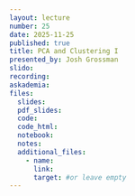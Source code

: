 ```yaml
---
layout: lecture
number: 25
date: 2025-11-25
published: true
title: PCA and Clustering I
presented_by: Josh Grossman
slido:
recording: 
askademia: 
files:
  slides: 
  pdf_slides:
  code:
  code_html:
  notebook:
  notes:
  additional_files:
    - name:
      link:
      target: #or leave empty
---
```

